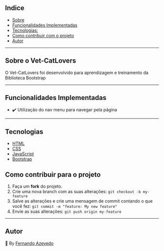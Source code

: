 ## Indice


* [Sobre](#sobre)
* [Funcionalidades Implementadas](#funcio)
* [Tecnologias:](#tecnologias)
* [Como contribuir com o projeto](#comocontribuir)
* [Autor](#autor)

<hr>

## Sobre o Vet-CatLovers<a name="sobre"></a>

<p align="left"> O Vet-CatLovers foi desenvolvido para aprendizagem e treinamento da Biblioteca Bootstrap</p>

<hr>

## Funcionalidades Implementadas<a name="funcio"></a>

- ✔️ Utilização do nav menu para navegar pela página

<hr>

## Tecnologias<a name="tecnologias"></a>
- <a href="https://www.w3schools.com/html/">HTML</a>
- <a href="https://www.w3schools.com/css/default.asp">CSS</a>
- <a href="https://www.w3schools.com/js/default.asp">JavaScript</a>
- <a href="https://www.w3schools.com/bootstrap/default.asp">Bootstrap</a>

## Como contribuir para o projeto<a name="comocontribuir"></a>

1. Faça um **fork** do projeto.
2. Crie uma nova branch com as suas alterações: `git checkout -b my-feature`
3. Salve as alterações e crie uma mensagem de commit contando o que você fez: `git commit -m "feature: My new feature"`
4. Envie as suas alterações: `git push origin my-feature`

<hr>

## Autor<a name="autor"></a>

:triangular_flag_on_post: By [Fernando Azevedo](https://github.com/FernandoAz09)
